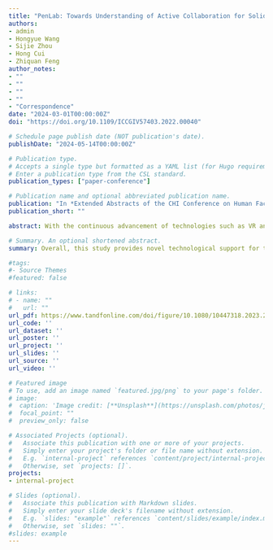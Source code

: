 ```yaml
---
title: "PenLab: Towards Understanding of Active Collaboration for Solid Geometry Teaching"
authors:
- admin
- Hongyue Wang
- Sijie Zhou
- Hong Cui
- Zhiquan Feng
author_notes:
- ""
- ""
- ""
- ""
- "Correspondence"
date: "2024-03-01T00:00:00Z"
doi: "https://doi.org/10.1109/ICCGIV57403.2022.00040"

# Schedule page publish date (NOT publication's date).
publishDate: "2024-05-14T00:00:00Z"

# Publication type.
# Accepts a single type but formatted as a YAML list (for Hugo requirements).
# Enter a publication type from the CSL standard.
publication_types: ["paper-conference"]

# Publication name and optional abbreviated publication name.
publication: "In *Extended Abstracts of the CHI Conference on Human Factors in Computing Systems*"
publication_short: ""

abstract: With the continuous advancement of technologies such as VR and sensors, pen-based interaction has transcended the limitations of 2D interfaces. Although research on aspects of Human-Pen Interaction, such as pen grip, gesture operations, and tactile support, has been extensive, a thorough exploration of active collaborative interaction with the pen remains  relatively limited. Active collaboration in Human-Pen Interaction refers to the system understanding the participants’ interaction intentions and actively providing feedback and guidance for collaboration. Facing the dilemma of inaccurate selection in pen interactions for teachers in solid geometry teaching, we have designed an interactive system for solid geometry teaching with active collaboration capabilities, consisting of a depth camera, a smart pen embedded with multiple sensors, and a virtual geometry teaching platform. By inviting participants to experience the system and collecting quantitative data on user experience and attitudes, the results indicate that the system can assist in geometry teaching with more precise and flexible interaction methods.

# Summary. An optional shortened abstract.
summary: Overall, this study provides novel technological support for teachers in the teaching of solid geometry and offers valuable references for exploring the application of pen-based interaction technology in 3D space.We anticipate that the outcomes of this research will have a positive impact in the field of educational technology, contributing to the improvement of teaching effectiveness.

#tags:
#- Source Themes
#featured: false

# links:
# - name: ""
#   url: ""
url_pdf: https://www.tandfonline.com/doi/figure/10.1080/10447318.2023.2267296?scroll=top&needAccess=true
url_code: ''
url_dataset: ''
url_poster: ''
url_project: ''
url_slides: ''
url_source: ''
url_video: ''

# Featured image
# To use, add an image named `featured.jpg/png` to your page's folder. 
# image:
#  caption: 'Image credit: [**Unsplash**](https://unsplash.com/photos/jdD8gXaTZsc)'
#  focal_point: ""
#  preview_only: false

# Associated Projects (optional).
#   Associate this publication with one or more of your projects.
#   Simply enter your project's folder or file name without extension.
#   E.g. `internal-project` references `content/project/internal-project/index.md`.
#   Otherwise, set `projects: []`.
projects:
- internal-project

# Slides (optional).
#   Associate this publication with Markdown slides.
#   Simply enter your slide deck's filename without extension.
#   E.g. `slides: "example"` references `content/slides/example/index.md`.
#   Otherwise, set `slides: ""`.
#slides: example
---
```



